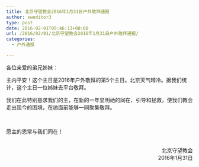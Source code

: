 ```yaml
---
title: 北京守望教会2016年1月31日户外敬拜通报
author: sweditor3
type: post
date: 2016-02-01T05:46:13+00:00
url: /2016/02/01/北京守望教会2016年1月31日户外敬拜通报/
categories:
  - 户外通报

---
```

各位亲爱的弟兄姊妹： 

主内平安！这个主日是2016年户外敬拜的第5个主日。北京天气晴冷。据我们统计，这个主日一位姊妹去平台敬拜。
	  
我们在此特别恳求我们的主，在新的一年显明祂的同在、引导和拯救，使我们教会走出现今的困境，在祂面前能够一同聚集敬拜。
	  
&nbsp;
	  
愿主的恩常与我们同在！ 

<p style="text-align: right;">
  &nbsp;<br /> 北京守望教会<br /> 2016年1月31日
</p>